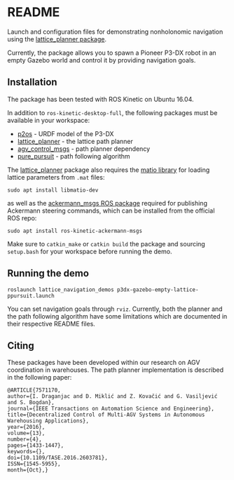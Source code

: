 # README #

Launch and configuration files for demonstrating nonholonomic navigation using the [lattice_planner package](https://github.com/larics/lattice_planner.git).

Currently, the package allows you to spawn a Pioneer P3-DX robot in an empty Gazebo world and control it by providing navigation goals.

## Installation ##

The package has been tested with ROS Kinetic on Ubuntu 16.04.

In addition to `ros-kinetic-desktop-full`, the following packages must be available in your workspace:

* [p2os](https://github.com/allenh1/p2os) - URDF model of the P3-DX
* [lattice_planner](https://github.com/larics/lattice_planner) - the lattice path planner
* [agv_control_msgs](https://github.com/larics/agv_control_msgs) - path planner dependency
* [pure_pursuit](https://github.com/larics/pure_pursuit) - path following algorithm

The [lattice_planner](https://github.com/larics/lattice_planner) package also requires the [matio library](https://sourceforge.net/projects/matio/) for loading lattice parameters from `.mat` files:
```
sudo apt install libmatio-dev
```
as well as the [ackermann_msgs ROS package](http://wiki.ros.org/ackermann_msgs) required for publishing Ackermann steering commands, which can be installed from the official ROS repo:
```
sudo apt install ros-kinetic-ackermann-msgs
```

Make sure to `catkin_make` or `catkin build` the package and sourcing `setup.bash` for your workspace before running the demo.

## Running the demo ##

```
roslaunch lattice_navigation_demos p3dx-gazebo-empty-lattice-ppursuit.launch
```

You can set navigation goals through `rviz`. Currently, both the planner and the path following algorithm have some limitations which are documented in their respective README files.

## Citing ##

These packages have been developed within our research on AGV coordination in warehouses. The path planner implementation is described in the following paper:
```
@ARTICLE{7571170,
author={I. Draganjac and D. Miklić and Z. Kovačić and G. Vasiljević and S. Bogdan},
journal={IEEE Transactions on Automation Science and Engineering},
title={Decentralized Control of Multi-AGV Systems in Autonomous Warehousing Applications},
year={2016},
volume={13},
number={4},
pages={1433-1447},
keywords={},
doi={10.1109/TASE.2016.2603781},
ISSN={1545-5955},
month={Oct},}
```


